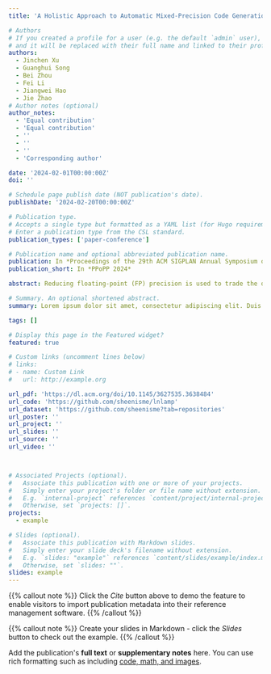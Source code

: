 ```yaml
---
title: 'A Holistic Approach to Automatic Mixed-Precision Code Generation and Tuning for Affine Programs'

# Authors
# If you created a profile for a user (e.g. the default `admin` user), write the username (folder name) here
# and it will be replaced with their full name and linked to their profile.
authors:
  - Jinchen Xu
  - Guanghui Song
  - Bei Zhou
  - Fei Li
  - Jiangwei Hao
  - Jie Zhao
# Author notes (optional)
author_notes:
  - 'Equal contribution'
  - 'Equal contribution'
  - ''
  - ''
  - ''
  - 'Corresponding author'

date: '2024-02-01T00:00:00Z'
doi: ''

# Schedule page publish date (NOT publication's date).
publishDate: '2024-02-20T00:00:00Z'

# Publication type.
# Accepts a single type but formatted as a YAML list (for Hugo requirements).
# Enter a publication type from the CSL standard.
publication_types: ['paper-conference']

# Publication name and optional abbreviated publication name.
publication: In *Proceedings of the 29th ACM SIGPLAN Annual Symposium on Principles and Practice of Parallel Programming*
publication_short: In *PPoPP 2024*

abstract: Reducing floating-point (FP) precision is used to trade the quality degradation of a numerical program's output for performance, but this optimization coincides with type casting, whose overhead is undisclosed until a mixed-precision code version is generated. This uncertainty enforces the decoupled implementation of mixed-precision code generation and autotuning in prior work. In this paper, we present a holistic approach called PrecTuner that consolidates the mixed-precision code generator and the autotuner by defining one parameter. This parameter is first initialized by some automatically sampled values and used to generate several code variants, with various loop transformations also taken into account. The generated code variants are next profiled to solve a performance model formulated using the aforementioned parameter, possibly under a pre-defined quality degradation budget. The best-performing value of the defined parameter is finally predicted without evaluating all code variants. Experimental results of the PolyBench benchmarks on CPU demonstrate that PrecTuner outperforms LuIs by 3.28× while achieving smaller errors, and we also validate its effectiveness in optimizing a real-life large-scale application. In addition, PrecTuner also obtains a mean speedup of 1.81× and 1.52×-1.73× over Pluto on single- and multi-core CPU, respectively, and 1.71× over PPCG on GPU.

# Summary. An optional shortened abstract.
summary: Lorem ipsum dolor sit amet, consectetur adipiscing elit. Duis posuere tellus ac convallis placerat. Proin tincidunt magna sed ex sollicitudin condimentum.

tags: []

# Display this page in the Featured widget?
featured: true

# Custom links (uncomment lines below)
# links:
# - name: Custom Link
#   url: http://example.org

url_pdf: 'https://dl.acm.org/doi/10.1145/3627535.3638484'
url_code: 'https://github.com/sheenisme/lnlamp'
url_dataset: 'https://github.com/sheenisme?tab=repositories'
url_poster: ''
url_project: ''
url_slides: ''
url_source: ''
url_video: ''



# Associated Projects (optional).
#   Associate this publication with one or more of your projects.
#   Simply enter your project's folder or file name without extension.
#   E.g. `internal-project` references `content/project/internal-project/index.md`.
#   Otherwise, set `projects: []`.
projects:
  - example

# Slides (optional).
#   Associate this publication with Markdown slides.
#   Simply enter your slide deck's filename without extension.
#   E.g. `slides: "example"` references `content/slides/example/index.md`.
#   Otherwise, set `slides: ""`.
slides: example
---
```


{{% callout note %}}
Click the _Cite_ button above to demo the feature to enable visitors to import publication metadata into their reference management software.
{{% /callout %}}

{{% callout note %}}
Create your slides in Markdown - click the _Slides_ button to check out the example.
{{% /callout %}}

Add the publication's **full text** or **supplementary notes** here. You can use rich formatting such as including [code, math, and images](https://docs.hugoblox.com/content/writing-markdown-latex/).
